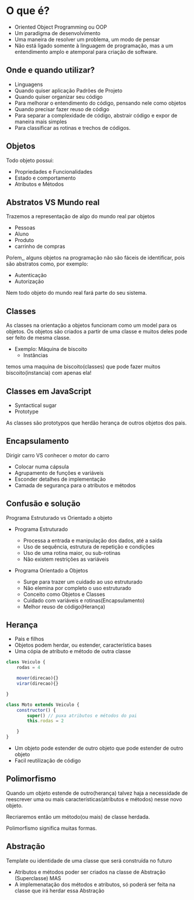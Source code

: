 # O que é? 
- Oriented Object Programming ou OOP
- Um paradigma de desenvolvimento 
- Uma maneira de resolver um problema, um modo de pensar 
- Não está ligado somente à linguagem de programação, mas a um entendimento amplo e atemporal para criação de software. 

## Onde e quando utilizar?

- Linguagens 
- Quando quiser aplicação Padrões de Projeto 
- Quando quiser organizar seu código 
- Para melhorar o entendimento do código, pensando nele como objetos
- Quando precisar fazer reuso de código 
- Para separar a complexidade de código, abstrair código e expor de maneira mais simples
- Para classificar as rotinas e trechos de códigos. 

## Objetos 
Todo objeto possui:

- Propriedades e Funcionalidades 
- Estado e comportamento 
- Atributos e Métodos 

## Abstratos VS Mundo real 

Trazemos a representação de algo do mundo real par objetos 
- Pessoas 
- Aluno 
- Produto 
- carrinho de compras

Poŕem,, alguns objetos na programação não são fáceis de identificar, pois são abstratos como, por exemplo: 
- Autenticação 
- Autorização

Nem todo objeto do mundo real fará parte do seu sistema. 

## Classes 

As classes na orientação a objetos funcionam como um model para os objetos. Os objetos são criados a partir de uma classe e muitos deles pode ser feito de mesma classe. 

- Exemplo: Máquina de biscoito 
    - Instâncias 

temos uma maquina de biscoito(classes) que pode fazer muitos biscoito(instancia) com apenas ela!

## Classes em JavaScript 

- Syntactical sugar 
- Prototype

 As classes são prototypos que herdão herança de outros objetos dos pais. 

 ## Encapsulamento

Dirigir carro VS conhecer o motor do carro

- Colocar numa cápsula 
- Agrupamento de funções e variáveis 
- Esconder detalhes de implementação 
- Camada de segurança para o atributos e métodos

## Confusão e solução 

Programa Estruturado vs Orientado a objeto 

- Programa Estruturado
    - Processa a entrada e manipulação dos dados, até a saída 
    - Uso de sequência, estrutura de repetição e condições 
    - Uso de uma rotina maior, ou sub-rotinas 
    - Não existem restrições as variáveis 

- Programa Orientado a Objetos 
    - Surge para trazer um cuidado ao uso estruturado
    - Não elemina por completo o uso estruturado 
    - Conceito como Objetos e Classes 
    - Cuidado com variáveis e rotinas(Encapsulamento)
    - Melhor reuso de código(Herança)

## Herança 

- Pais e filhos 
- Objetos podem herdar, ou estender, característica bases 
- Uma cópia de atributo e método de outra classe
```javascript
class Veiculo {
    rodas = 4

    mover(direcao){}
    virar(direcao){}

}

class Moto extends Veiculo {
    constructor() {
        super() // puxa atributos e métodos do pai
        this.rodas = 2 

    }
}

```
- Um objeto pode estender de outro objeto que pode estender de outro objeto 
- Facil reutilização de código

## Polimorfismo

Quando um objeto estende de outro(herança) talvez haja a necessidade de reescrever uma ou mais características(atributos e métodos) nesse novo objeto. 

Recriaremos então um método(ou mais) de classe herdada. 

Polimorfismo significa muitas formas. 

## Abstração 
Template ou identidade de uma classe que será construída no futuro

- Atributos e métodos poder ser criados na classe de Abstração (Superclasse) MAS
- A implemenatação dos métodos e atributos, só poderá ser feita na classe que irá herdar essa Abstração 
